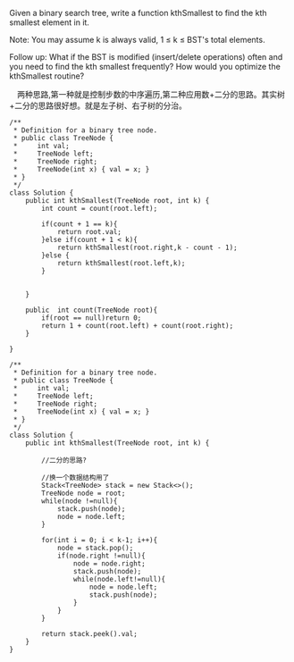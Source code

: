 Given a binary search tree, write a function kthSmallest to find the kth smallest element in it.

Note: 
You may assume k is always valid, 1 ≤ k ≤ BST's total elements.

Follow up:
What if the BST is modified (insert/delete operations) often and you need to find the kth smallest frequently? How would you optimize the kthSmallest routine?


&emsp;两种思路,第一种就是控制步数的中序遍历,第二种应用数+二分的思路。其实树+二分的思路很好想。就是左子树、右子树的分治。

```
/**
 * Definition for a binary tree node.
 * public class TreeNode {
 *     int val;
 *     TreeNode left;
 *     TreeNode right;
 *     TreeNode(int x) { val = x; }
 * }
 */
class Solution {
    public int kthSmallest(TreeNode root, int k) {
        int count = count(root.left);
        
        if(count + 1 == k){
            return root.val;
        }else if(count + 1 < k){
            return kthSmallest(root.right,k - count - 1);
        }else {
            return kthSmallest(root.left,k);
        }
        
        
    }
    
    public  int count(TreeNode root){
        if(root == null)return 0;
        return 1 + count(root.left) + count(root.right);
    }
    
}
```



```
/**
 * Definition for a binary tree node.
 * public class TreeNode {
 *     int val;
 *     TreeNode left;
 *     TreeNode right;
 *     TreeNode(int x) { val = x; }
 * }
 */
class Solution {
    public int kthSmallest(TreeNode root, int k) {
        
        //二分的思路?
        
        //换一个数据结构用了
        Stack<TreeNode> stack = new Stack<>();
        TreeNode node = root;
        while(node !=null){
            stack.push(node);
            node = node.left;
        }
        
        for(int i = 0; i < k-1; i++){
            node = stack.pop();
            if(node.right !=null){
                node = node.right;
                stack.push(node);
                while(node.left!=null){
                    node = node.left;
                    stack.push(node);
                }
            }
        }
        
        return stack.peek().val;
    }
}
```
